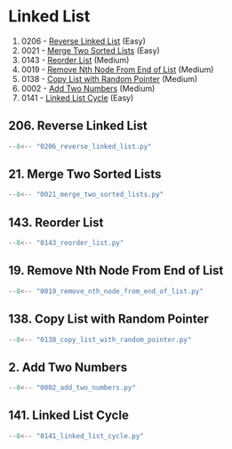 # Linked List

1. 0206 - [Reverse Linked List](https://leetcode.com/problems/reverse-linked-list/) (Easy)
2. 0021 - [Merge Two Sorted Lists](https://leetcode.com/problems/merge-two-sorted-lists/) (Easy)
3. 0143 - [Reorder List](https://leetcode.com/problems/reorder-list/) (Medium)
4. 0019 - [Remove Nth Node From End of List](https://leetcode.com/problems/remove-nth-node-from-end-of-list/) (Medium)
5. 0138 - [Copy List with Random Pointer](https://leetcode.com/problems/copy-list-with-random-pointer/) (Medium)
6. 0002 - [Add Two Numbers](https://leetcode.com/problems/add-two-numbers/) (Medium)
7. 0141 - [Linked List Cycle](https://leetcode.com/problems/linked-list-cycle/) (Easy)

## 206. Reverse Linked List

```python
--8<-- "0206_reverse_linked_list.py"
```

## 21. Merge Two Sorted Lists

```python
--8<-- "0021_merge_two_sorted_lists.py"
```

## 143. Reorder List

```python
--8<-- "0143_reorder_list.py"
```

## 19. Remove Nth Node From End of List

```python
--8<-- "0019_remove_nth_node_from_end_of_list.py"
```

## 138. Copy List with Random Pointer

```python
--8<-- "0138_copy_list_with_random_pointer.py"
```

## 2. Add Two Numbers

```python
--8<-- "0002_add_two_numbers.py"
```

## 141. Linked List Cycle

```python
--8<-- "0141_linked_list_cycle.py"
```
